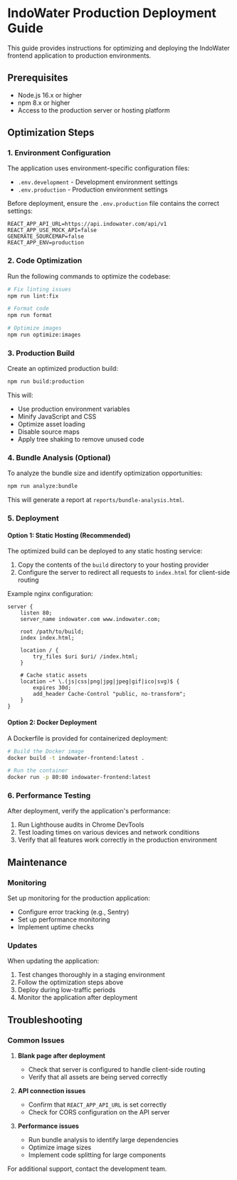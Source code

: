 # IndoWater Production Deployment Guide

This guide provides instructions for optimizing and deploying the IndoWater frontend application to production environments.

## Prerequisites

- Node.js 16.x or higher
- npm 8.x or higher
- Access to the production server or hosting platform

## Optimization Steps

### 1. Environment Configuration

The application uses environment-specific configuration files:

- `.env.development` - Development environment settings
- `.env.production` - Production environment settings

Before deployment, ensure the `.env.production` file contains the correct settings:

```
REACT_APP_API_URL=https://api.indowater.com/api/v1
REACT_APP_USE_MOCK_API=false
GENERATE_SOURCEMAP=false
REACT_APP_ENV=production
```

### 2. Code Optimization

Run the following commands to optimize the codebase:

```bash
# Fix linting issues
npm run lint:fix

# Format code
npm run format

# Optimize images
npm run optimize:images
```

### 3. Production Build

Create an optimized production build:

```bash
npm run build:production
```

This will:
- Use production environment variables
- Minify JavaScript and CSS
- Optimize asset loading
- Disable source maps
- Apply tree shaking to remove unused code

### 4. Bundle Analysis (Optional)

To analyze the bundle size and identify optimization opportunities:

```bash
npm run analyze:bundle
```

This will generate a report at `reports/bundle-analysis.html`.

### 5. Deployment

#### Option 1: Static Hosting (Recommended)

The optimized build can be deployed to any static hosting service:

1. Copy the contents of the `build` directory to your hosting provider
2. Configure the server to redirect all requests to `index.html` for client-side routing

Example nginx configuration:

```nginx
server {
    listen 80;
    server_name indowater.com www.indowater.com;
    
    root /path/to/build;
    index index.html;
    
    location / {
        try_files $uri $uri/ /index.html;
    }
    
    # Cache static assets
    location ~* \.(js|css|png|jpg|jpeg|gif|ico|svg)$ {
        expires 30d;
        add_header Cache-Control "public, no-transform";
    }
}
```

#### Option 2: Docker Deployment

A Dockerfile is provided for containerized deployment:

```bash
# Build the Docker image
docker build -t indowater-frontend:latest .

# Run the container
docker run -p 80:80 indowater-frontend:latest
```

### 6. Performance Testing

After deployment, verify the application's performance:

1. Run Lighthouse audits in Chrome DevTools
2. Test loading times on various devices and network conditions
3. Verify that all features work correctly in the production environment

## Maintenance

### Monitoring

Set up monitoring for the production application:

- Configure error tracking (e.g., Sentry)
- Set up performance monitoring
- Implement uptime checks

### Updates

When updating the application:

1. Test changes thoroughly in a staging environment
2. Follow the optimization steps above
3. Deploy during low-traffic periods
4. Monitor the application after deployment

## Troubleshooting

### Common Issues

1. **Blank page after deployment**
   - Check that server is configured to handle client-side routing
   - Verify that all assets are being served correctly

2. **API connection issues**
   - Confirm that `REACT_APP_API_URL` is set correctly
   - Check for CORS configuration on the API server

3. **Performance issues**
   - Run bundle analysis to identify large dependencies
   - Optimize image sizes
   - Implement code splitting for large components

For additional support, contact the development team.